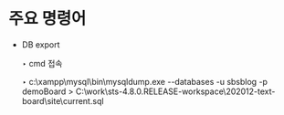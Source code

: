 # 주요 명령어
- DB export

  ‣ cmd 접속
  
  ‣ c:\xampp\mysql\bin\mysqldump.exe --databases -u sbsblog -p demoBoard > C:\work\sts-4.8.0.RELEASE-workspace\202012-text-board\site\current.sql
